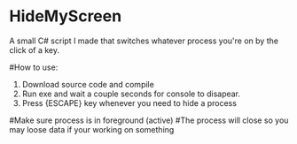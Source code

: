 # HideMyScreen
A small C# script I made that switches whatever process you're on by the click of a key.

#How to use:
1. Download source code and compile
2. Run exe and wait a couple seconds for console to disapear.
3. Press {ESCAPE} key whenever you need to hide a process

#Make sure process is in foreground (active)
#The process will close so you may loose data if your working on something
